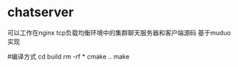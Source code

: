 # chatserver
可以工作在nginx tcp负载均衡环境中的集群聊天服务器和客户端源码  基于muduo实现


#编译方式
cd build
rm -rf *
cmake ..
make 
